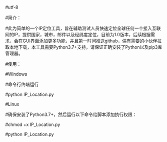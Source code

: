 #utf-8

#简介：

#此为简单的一个IP定位工具，旨在辅助测试人员快速定位全球任何一个接入互联网的IP，提供国家，城市，邮件以及经纬度定位，目前为1.0版本，后续根据需求，会在GUI界面添加更多功能，并且第一时间推送github，供有需要的小伙伴拉取本地下载，本工具需要Python3.7+支持，请保证正确安装了Python以及pip3库管理器。


#使用：

#Windows

#命令行终端运行

#python IP_Location.py


#Linux

#确保安装了Python3.7+，然后运行以下命令给脚本添加执行权限：

#chmod +x IP_Location.py

#python IP_Location.py

